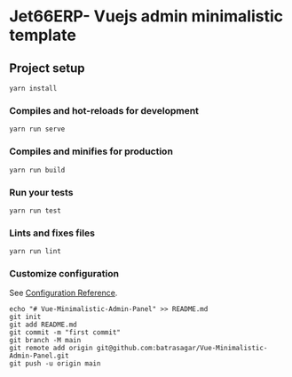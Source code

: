 # Jet66ERP- Vuejs admin minimalistic template

## Project setup
```
yarn install
```

### Compiles and hot-reloads for development
```
yarn run serve
```

### Compiles and minifies for production
```
yarn run build
```

### Run your tests
```
yarn run test
```

### Lints and fixes files
```
yarn run lint
```

### Customize configuration
See [Configuration Reference](https://cli.vuejs.org/config/).

```
echo "# Vue-Minimalistic-Admin-Panel" >> README.md
git init
git add README.md
git commit -m "first commit"
git branch -M main
git remote add origin git@github.com:batrasagar/Vue-Minimalistic-Admin-Panel.git
git push -u origin main
```
